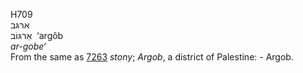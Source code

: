 <body>
  <p>H709<br>  ארגּב  <br> אַרגּוֹב  ‎  ‘argôb  <br><i>ar-gobe‘ </i><br>From the same as <a href="h7263.htm">7263</a>  <i>stony</i>; <i>Argob</i>, a district of Palestine: - Argob.<br></p>
 </body>